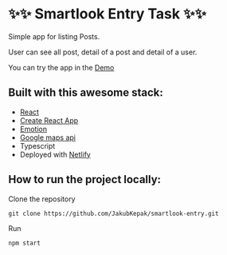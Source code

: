 # ✨✨ Smartlook Entry Task ✨✨

Simple app for listing Posts.

User can see all post, detail of a post and detail of a user.

You can try the app in the [Demo](https://laughing-perlman-950d3f.netlify.app/)

## Built with this awesome stack:

- [React](https://reactjs.org/)
- [Create React App](https://create-react-app.dev/)
- [Emotion](https://emotion.sh/docs/introduction)
- [Google maps api](https://developers.google.com/maps)
- Typescript
- Deployed with [Netlify](https://www.netlify.com/)

## How to run the project locally:

Clone the repository

```
git clone https://github.com/JakubKepak/smartlook-entry.git
```

Run

```
npm start
```
